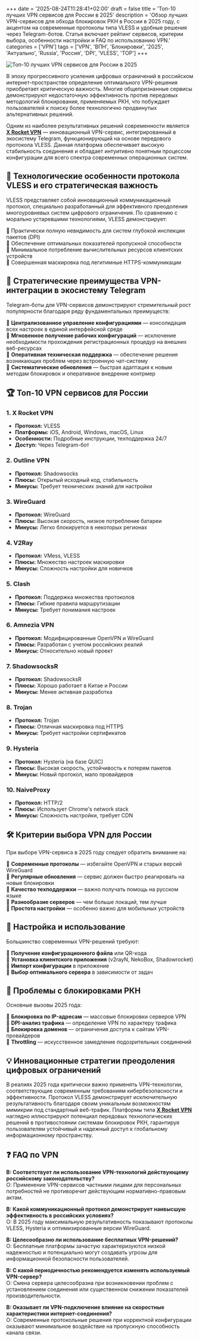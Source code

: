 +++
date = '2025-08-24T11:28:41+02:00'
draft = false
title = 'Топ-10 лучших VPN сервисов для России в 2025'
description = 'Обзор лучших VPN-сервисов для обхода блокировок РКН в России в 2025 году, с акцентом на современные протоколы типа VLESS и удобные решения через Telegram-ботов. Статья включает рейтинг сервисов, критерии выбора, особенности настройки и FAQ по использованию VPN.'
categories = ['VPN']
tags = ['VPN', 'ВПН', 'Блокировки', '2025', 'Актуально', 'Russia', 'Россия', 'DPI', 'VLESS', 'TOP']
+++

![Топ-10 лучших VPN сервисов для России в 2025](https://imagestoring.fra1.cdn.digitaloceanspaces.com/2BCDE8A8-CCAC-4CAE-8412-FF2B4D46BC1D.png)

В эпоху прогрессивного усиления цифровых ограничений в российском интернет-пространстве определение оптимального VPN-решения приобретает критическую важность. Многие общепризнанные сервисы демонстрируют недостаточную эффективность против передовых методологий блокирования, применяемых РКН, что побуждает пользователей к поиску более технологично продвинутых альтернативных решений.

Одним из наиболее результативных решений современности является **[X Rocket VPN](https://t.me/X_Rocket_VPN_bot?start=ref-b-9)** — инновационный VPN-сервис, интегрированный в экосистему Telegram, функционирующий на основе передового протокола VLESS. Данная платформа обеспечивает высокую стабильность соединения и обладает интуитивно понятным процессом конфигурации для всего спектра современных операционных систем.

## 🚀 Технологические особенности протокола VLESS и его стратегическая важность

VLESS представляет собой инновационный коммуникационный протокол, специально разработанный для эффективного преодоления многоуровневых систем цифрового ограничения. По сравнению с морально устаревшими технологиями, VLESS демонстрирует:

🔹 Практически полную невидимость для систем глубокой инспекции пакетов (DPI)  
🔹 Обеспечение оптимальных показателей пропускной способности  
🔹 Минимальное потребление вычислительных ресурсов клиентских устройств  
🔹 Совершенная маскировка под легитимные HTTPS-коммуникации  

## 📱 Стратегические преимущества VPN-интеграции в экосистему Telegram

Telegram-боты для VPN-сервисов демонстрируют стремительный рост популярности благодаря ряду фундаментальных преимуществ:

🔹 **Централизованное управление конфигурациями** — консолидация всех настроек в единой интерфейсной среде  
🔹 **Мгновенное получение рабочих конфигураций** — исключение необходимости прохождения регистрационных процедур на внешних веб-ресурсах  
🔹 **Оперативная техническая поддержка** — обеспечение решения возникающих проблем через встроенную чат-систему  
🔹 **Систематические обновления** — быстрая адаптация к новым методам блокировок и оперативное внедрение контрмер  

## 🏆 Топ-10 VPN сервисов для России

### 1. X Rocket VPN
- **Протокол:** VLESS
- **Платформы:** iOS, Android, Windows, macOS, Linux
- **Особенности:** Подробные инструкции, техподдержка 24/7
- **Доступ:** Через Telegram-бот

### 2. Outline VPN
- **Протокол:** Shadowsocks
- **Плюсы:** Открытый исходный код, стабильность
- **Минусы:** Требует технических знаний для настройки

### 3. WireGuard
- **Протокол:** WireGuard
- **Плюсы:** Высокая скорость, низкое потребление батареи
- **Минусы:** Легко блокируется в некоторых регионах

### 4. V2Ray
- **Протокол:** VMess, VLESS
- **Плюсы:** Множество настроек маскировки
- **Минусы:** Сложность настройки для новичков

### 5. Clash
- **Протокол:** Поддержка множества протоколов
- **Плюсы:** Гибкие правила маршрутизации
- **Минусы:** Требует понимания настроек

### 6. Amnezia VPN
- **Протокол:** Модифицированные OpenVPN и WireGuard
- **Плюсы:** Разработан с учетом российских реалий
- **Минусы:** Относительно новый проект

### 7. ShadowsocksR
- **Протокол:** ShadowsocksR
- **Плюсы:** Хорошо работает в Китае и России
- **Минусы:** Менее активная разработка

### 8. Trojan
- **Протокол:** Trojan
- **Плюсы:** Отличная маскировка под HTTPS
- **Минусы:** Требует настройки сертификатов

### 9. Hysteria
- **Протокол:** Hysteria (на базе QUIC)
- **Плюсы:** Высокая скорость, устойчивость к потерям пакетов
- **Минусы:** Новый протокол, мало провайдеров

### 10. NaiveProxy
- **Протокол:** HTTP/2
- **Плюсы:** Использует Chrome's network stack
- **Минусы:** Сложность настройки, требует CDN

## 🛠️ Критерии выбора VPN для России

При выборе VPN-сервиса в 2025 году следует обратить внимание на:

🔹 **Современные протоколы** — избегайте OpenVPN и старых версий WireGuard  
🔹 **Регулярные обновления** — сервис должен быстро реагировать на новые блокировки  
🔹 **Качество техподдержки** — важно получать помощь на русском языке  
🔹 **Разнообразие серверов** — чем больше локаций, тем лучше  
🔹 **Простота настройки** — особенно важно для мобильных устройств  

## 🔧 Настройка и использование

Большинство современных VPN-решений требуют:

🔹 **Получение конфигурационного файла** или QR-кода  
🔹 **Установка клиентского приложения** (v2rayN, NekoBox, Shadowrocket)  
🔹 **Импорт конфигурации** в приложение  
🔹 **Выбор оптимального сервера** в зависимости от задач  

## 🚨 Проблемы с блокировками РКН

Основные вызовы 2025 года:

🔹 **Блокировка по IP-адресам** — массовые блокировки серверов VPN  
🔹 **DPI-анализ трафика** — определение VPN по характеру трафика  
🔹 **Блокировка доменов** — ограничения доступа к сайтам VPN-провайдеров  
🔹 **Throttling** — искусственное замедление подозрительных соединений  

## 💡 Инновационные стратегии преодоления цифровых ограничений

В реалиях 2025 года критически важно применять VPN-технологии, соответствующие современным требованиям кибербезопасности и эффективности. Протокол VLESS демонстрирует исключительную результативность благодаря своим уникальным возможностям мимикрии под стандартный веб-трафик. Платформы типа **[X Rocket VPN](https://t.me/X_Rocket_VPN_bot?start=ref-b-9)** наглядно иллюстрируют потенциал передовых технологических решений в противостоянии системам блокировок РКН, гарантируя пользователям устойчивый и надежный доступ к глобальному информационному пространству.

## ❓ FAQ по VPN

**В: Соответствует ли использование VPN-технологий действующему российскому законодательству?**  
О: Применение VPN-сервисов частными лицами для персональных потребностей не противоречит действующим нормативно-правовым актам.

**В: Какой коммуникационный протокол демонстрирует наивысшую эффективность в российских условиях?**  
О: В 2025 году максимальную результативность показывают протоколы VLESS, Hysteria и оптимизированные версии WireGuard.

**В: Целесообразно ли использование бесплатных VPN-решений?**  
О: Бесплатные платформы зачастую характеризуются низкой надежностью и потенциально могут создавать угрозы для информационной безопасности пользователей.

**В: С какой периодичностью рекомендуется изменять используемый VPN-сервер?**  
О: Смена сервера целесообразна при возникновении проблем с установлением соединения или существенном снижении показателей производительности.

**В: Оказывает ли VPN-подключение влияние на скоростные характеристики интернет-соединения?**  
О: Современные протокольные решения при корректной конфигурации оказывают минимальное воздействие на пропускную способность канала связи.